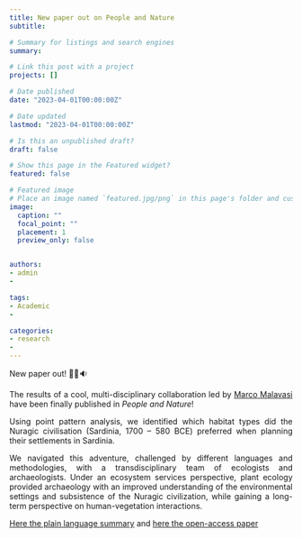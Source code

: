 ```yaml
---
title: New paper out on People and Nature
subtitle:

# Summary for listings and search engines
summary:

# Link this post with a project
projects: []

# Date published
date: "2023-04-01T00:00:00Z"

# Date updated
lastmod: "2023-04-01T00:00:00Z"

# Is this an unpublished draft?
draft: false

# Show this page in the Featured widget?
featured: false

# Featured image
# Place an image named `featured.jpg/png` in this page's folder and customize its options here.
image:
  caption: ""
  focal_point: ""
  placement: 1
  preview_only: false


authors:
- admin
-

tags:
- Academic
-

categories:
- research
-
---
```

<div style="text-align: justify">

New paper out! :tada::newspaper::sound:

The results of a cool, multi-disciplinary collaboration led by [Marco Malavasi](https://scholar.google.it/citations?user=dA84ZRAAAAAJ&hl=it) have been finally published in _People and Nature_!

Using point pattern analysis, we identified which habitat types did the Nuragic civilisation (Sardinia, 1700 – 580 BCE) preferred when planning their settlements in Sardinia.

We navigated this adventure, challenged by different languages and methodologies, with a transdisciplinary team of ecologists and archaeologists. Under an ecosystem services perspective, plant ecology provided archaeology with an improved understanding of the environmental settings and subsistence of the Nuragic civilization, while gaining a long-term perspective on human-vegetation interactions.


[Here the plain language summary](https://relationalthinkingblog.com/2023/02/22/plain-language-summary-past-present-and-future-ecosystem-services-from-the-nuragic-sardinia-1700-580-bce/) and [here the open-access paper](https://besjournals.onlinelibrary.wiley.com/doi/full/10.1002/pan3.10461)
